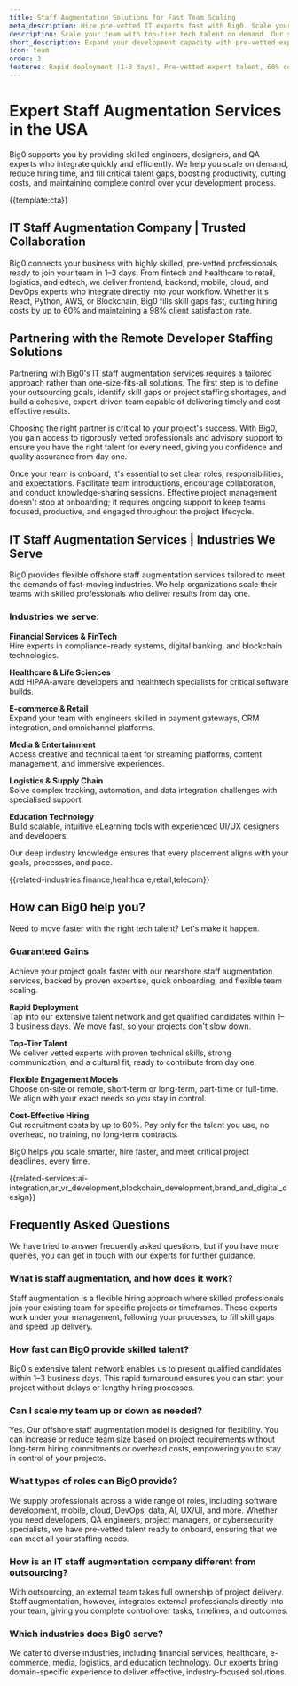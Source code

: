 ```yaml
---
title: Staff Augmentation Solutions for Fast Team Scaling
meta_description: Hire pre-vetted IT experts fast with Big0. Scale your team in 1–3 days, cut hiring costs by 60%, and deliver projects on time with top talent.
description: Scale your team with top-tier tech talent on demand. Our staff augmentation services provide skilled professionals to seamlessly integrate with your existing teams.
short_description: Expand your development capacity with pre-vetted experts who work as an extension of your in-house team.
icon: team
order: 3
features: Rapid deployment (1-3 days), Pre-vetted expert talent, 60% cost reduction, Flexible engagement models, 98% client satisfaction rate, Full control over resources
---
```


# Expert Staff Augmentation Services in the USA

Big0 supports you by providing skilled engineers, designers, and QA experts who integrate quickly and efficiently. We help you scale on demand, reduce hiring time, and fill critical talent gaps, boosting productivity, cutting costs, and maintaining complete control over your development process.

{{template:cta}}

## IT Staff Augmentation Company | Trusted Collaboration

Big0 connects your business with highly skilled, pre-vetted professionals, ready to join your team in 1–3 days. From fintech and healthcare to retail, logistics, and edtech, we deliver frontend, backend, mobile, cloud, and DevOps experts who integrate directly into your workflow. Whether it's React, Python, AWS, or Blockchain, Big0 fills skill gaps fast, cutting hiring costs by up to 60% and maintaining a 98% client satisfaction rate.

## Partnering with the Remote Developer Staffing Solutions

Partnering with Big0's IT staff augmentation services requires a tailored approach rather than one-size-fits-all solutions. The first step is to define your outsourcing goals, identify skill gaps or project staffing shortages, and build a cohesive, expert-driven team capable of delivering timely and cost-effective results.

Choosing the right partner is critical to your project's success. With Big0, you gain access to rigorously vetted professionals and advisory support to ensure you have the right talent for every need, giving you confidence and quality assurance from day one.

Once your team is onboard, it's essential to set clear roles, responsibilities, and expectations. Facilitate team introductions, encourage collaboration, and conduct knowledge-sharing sessions. Effective project management doesn't stop at onboarding; it requires ongoing support to keep teams focused, productive, and engaged throughout the project lifecycle.

## IT Staff Augmentation Services | Industries We Serve

Big0 provides flexible offshore staff augmentation services tailored to meet the demands of fast-moving industries. We help organizations scale their teams with skilled professionals who deliver results from day one.

### Industries we serve:

**Financial Services & FinTech**  
Hire experts in compliance-ready systems, digital banking, and blockchain technologies.

**Healthcare & Life Sciences**  
Add HIPAA-aware developers and healthtech specialists for critical software builds.

**E-commerce & Retail**  
Expand your team with engineers skilled in payment gateways, CRM integration, and omnichannel platforms.

**Media & Entertainment**  
Access creative and technical talent for streaming platforms, content management, and immersive experiences.

**Logistics & Supply Chain**  
Solve complex tracking, automation, and data integration challenges with specialised support.

**Education Technology**  
Build scalable, intuitive eLearning tools with experienced UI/UX designers and developers.

Our deep industry knowledge ensures that every placement aligns with your goals, processes, and pace.

{{related-industries:finance,healthcare,retail,telecom}}

## How can Big0 help you?

Need to move faster with the right tech talent? Let's make it happen.

### Guaranteed Gains

Achieve your project goals faster with our nearshore staff augmentation services, backed by proven expertise, quick onboarding, and flexible team scaling.

**Rapid Deployment**  
Tap into our extensive talent network and get qualified candidates within 1–3 business days. We move fast, so your projects don't slow down.

**Top-Tier Talent**  
We deliver vetted experts with proven technical skills, strong communication, and a cultural fit, ready to contribute from day one.

**Flexible Engagement Models**  
Choose on-site or remote, short-term or long-term, part-time or full-time. We align with your exact needs so you stay in control.

**Cost-Effective Hiring**  
Cut recruitment costs by up to 60%. Pay only for the talent you use, no overhead, no training, no long-term contracts.

Big0 helps you scale smarter, hire faster, and meet critical project deadlines, every time.

{{related-services:ai-integration,ar_vr_development,blockchain_development,brand_and_digital_design}}

## Frequently Asked Questions

We have tried to answer frequently asked questions, but if you have more queries, you can get in touch with our experts for further guidance.

### What is staff augmentation, and how does it work?

Staff augmentation is a flexible hiring approach where skilled professionals join your existing team for specific projects or timeframes. These experts work under your management, following your processes, to fill skill gaps and speed up delivery.

### How fast can Big0 provide skilled talent?

Big0's extensive talent network enables us to present qualified candidates within 1–3 business days. This rapid turnaround ensures you can start your project without delays or lengthy hiring processes.

### Can I scale my team up or down as needed?

Yes. Our offshore staff augmentation model is designed for flexibility. You can increase or reduce team size based on project requirements without long-term hiring commitments or overhead costs, empowering you to stay in control of your projects.

### What types of roles can Big0 provide?

We supply professionals across a wide range of roles, including software development, mobile, cloud, DevOps, data, AI, UX/UI, and more. Whether you need developers, QA engineers, project managers, or cybersecurity specialists, we have pre-vetted talent ready to onboard, ensuring that we can meet all your staffing needs.

### How is an IT staff augmentation company different from outsourcing?

With outsourcing, an external team takes full ownership of project delivery. Staff augmentation, however, integrates external professionals directly into your team, giving you complete control over tasks, timelines, and outcomes.

### Which industries does Big0 serve?

We cater to diverse industries, including financial services, healthcare, e-commerce, media, logistics, and education technology. Our experts bring domain-specific experience to deliver effective, industry-focused solutions.